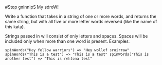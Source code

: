 #Stop gninnipS My sdroW!

Write a function that takes in a string of one or more words, and returns the same string, but with all five or more letter words reversed (like the name of this kata).

Strings passed in will consist of only letters and spaces.
Spaces will be included only when more than one word is present.
Examples:

`spinWords("Hey fellow warriors") => "Hey wollef sroirraw"
spinWords("This is a test") => "This is a test"
spinWords("This is another test") => "This is rehtona test"`
